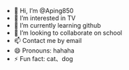 - 👋 Hi, I’m @Aping850
- 👀 I’m interested in TV
- 🌱 I’m currently learning github
- 💞️ I’m looking to collaborate on school
- 📫 Contact me by email 
- 😄 Pronouns: hahaha
- ⚡ Fun fact: cat、dog

<!---
Aping850/Aping850 is a ✨ special ✨ repository because its `README.md` (this file) appears on your GitHub profile.
You can click the Preview link to take a look at your changes.
--->
